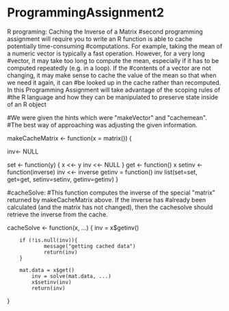# ProgrammingAssignment2
R programing: Caching the Inverse of a Matrix
#second programming assignment will require you to write an R function is able to cache potentially time-consuming #computations. For example, taking the mean of a numeric vector is typically a fast operation. However, for a very long 
#vector, it may take too long to compute the mean, especially if it has to be computed repeatedly (e.g. in a loop). If the 
#contents of a vector are not changing, it may make sense to cache the value of the mean so that when we need it again, it can 
#be looked up in the cache rather than recomputed. In this Programming Assignment will take advantage of the scoping rules of 
#the R language and how they can be manipulated to preserve state inside of an R object

#We were given the hints which were "makeVector" and "cachemean". 
#The best way of approaching was adjusting the given information.



makeCacheMatrix <- function(x = matrix()) { 

inv<- NULL   

set <- function(y) {
                  x <<- y
                  inv <<- NULL
          }
          get <- function() x
          setinv <- function(inverse) inv <<- inverse 
          getinv = function() inv
          list(set=set, get=get, 
               setinv=setinv, 
               getinv=getinv)
 }


#cacheSolve: 
#This function computes the inverse of the special "matrix" returned by makeCacheMatrix above. If the inverse has 
#already been calculated (and the matrix has not changed), then the cachesolve should retrieve the inverse from the cache.

cacheSolve <- function(x, ...) {
    inv = x$getinv()
       
        if (!is.null(inv)){        
                message("getting cached data")
                return(inv)
        }
        
        mat.data = x$get()
            inv = solve(mat.data, ...)
            x$setinv(inv)    
            return(inv)
}

